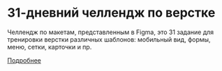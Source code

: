 # 31-дневний челлендж по верстке

Челлендж по макетам, представленным в Figma, это 31 задание для тренировки верстки различных шаблонов: мобильный вид, формы, меню, сетки, карточки и пр.


[Подробнее](https://www.behance.net/gallery/51005247/31-DAY-DAILY-UI-CHALLENGE-IN-FIGMA)